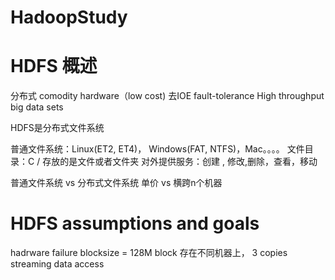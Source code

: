 # HadoopStudy
# HDFS 概述 
分布式
  comodity hardware（low cost) 去IOE
  fault-tolerance
  High throughput
  big data sets

HDFS是分布式文件系统

普通文件系统：Linux(ET2, ET4)， Windows(FAT, NTFS)，Mac。。。。
		文件目录：C  /
		存放的是文件或者文件夹
		对外提供服务：创建 , 修改,删除，查看，移动

普通文件系统 vs 分布式文件系统
单价		vs 横跨n个机器

# HDFS assumptions and goals
hadrware failure
	blocksize = 128M
	block 存在不同机器上， 3 copies
streaming data access
